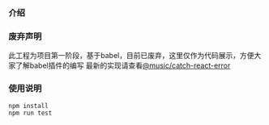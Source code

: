 ### 介绍

###  废弃声明
此工程为项目第一阶段，基于babel，目前已废弃，这里仅作为代码展示，方便大家了解babel插件的编写
最新的实现请查看[@music/catch-react-error](https://github.com/x-orpheus/catch-react-error)



### 使用说明

```
npm install
npm run test
```
